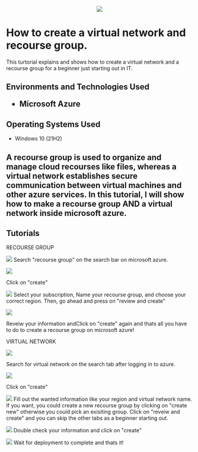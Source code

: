 <p align="center">
<img src=https://i.imgur.com/kOUpzd6.jpeg/>
</p>

<h1>How to create a virtual network and recourse group.</h1>
This turtorial explains and shows how to create a virtual network and a recourse group for a beginner just starting out in IT.<br />


<h2>Environments and Technologies Used</h2\>

- Microsoft Azure 


<h2>Operating Systems Used </h2>

- Windows 10</b> (21H2)

<h2>A recourse group is used to organize and manage cloud recourses like files, whereas a virtual network establishes secure communication between virtual machines and other azure services. In this tutorial, I will show how to make a recourse group AND a virtual network inside microsoft azure. </h2>


<h2>Tutorials</h2>

RECOURSE GROUP
<p>
<img src=https://i.imgur.com/6WfAscO.png>
Search "recourse group" on the search bar on microsoft azure.
</p>
<p>


<p>
<img src=https://i.imgur.com/PCi4BOL.png>
 
  Click on "create"
</p>
<p>


<p>
<img src=https://i.imgur.com/ux3QbuJ.png>
Select your subscription, Name your recourse group, and choose your correct region. Then, go ahead and press on "review and create"
</p>
<p>


<p>
<img src=https://i.imgur.com/rYT37J7.png>
 
 Reveiw your information andClick on "create" again and thats all you have to do to create a recourse group on microsoft azure!
</p>
<p>



VIRTUAL NETWORK
<p>
<img src=https://i.imgur.com/ZDSbot5.png>

  Search for virtual network on the search tab after logging in to azure.
</p>
<p>


<p>
<img src=https://i.imgur.com/SM1GvvN.png>

  Click on "create" 
</p>
<p>


<p>
<img src=https://i.imgur.com/W7JthaP.png>
  Fill out the wanted information like your region and virtual network name. If you want, you could create a new recourse group by clicking on "create new" otherwise you could pick an exisiting group. Click on "reveiw and create" and you can skip the other tabs as a beginner starting out. 
</p>
<p>



<p>
<img src=https://i.imgur.com/lvLBauW.png>
  Double check your information and click on "create"
</p>
<p>


<p>
<img src=https://i.imgur.com/E7bQCne.png>
  Wait for deployment to complete and thats it!
</p>
<p>



